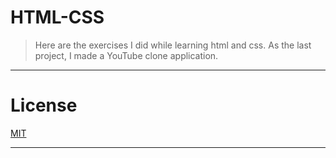 # **HTML-CSS**

> Here are the exercises I did while learning html and css.
> As the last project, I made a YouTube clone application.

---

# **License**

[MIT](https://choosealicense.com/licenses/mit/)

---

